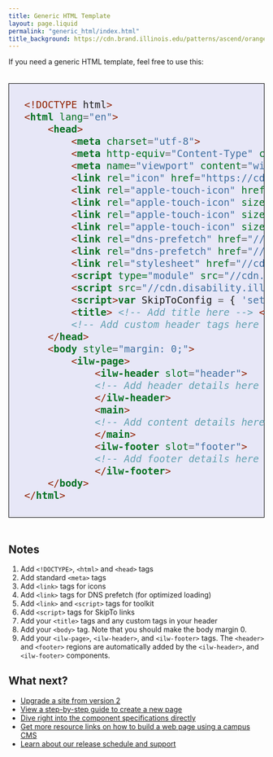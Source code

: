 ```yaml
---
title: Generic HTML Template
layout: page.liquid
permalink: "generic_html/index.html"
title_background: https://cdn.brand.illinois.edu/patterns/ascend/orange.svg
---
```

<style>
.template code {
    display: block;
    padding: 30px;
    background: #e7e7f7;
    margin: 20px 0;
    border: thin solid black;
    font-size: 1.2rem;
    overflow-wrap: break-word;
}
</style>

If you need a generic HTML template, feel free to use this:
<div class="template">

```html
<!DOCTYPE html> 
<html lang="en"> 
    <head> 
        <meta charset="utf-8">
        <meta http-equiv="Content-Type" content="text/html; charset=UTF-8"> 
        <meta name="viewport" content="width=device-width, initial-scale=1"> 
        <link rel="icon" href="https://cdn.brand.illinois.edu/favicon.ico"> 
        <link rel="apple-touch-icon" href="https://cdn.brand.illinois.edu/touch-icon-40x40.png">
        <link rel="apple-touch-icon" sizes="152x152" href="https://cdn.brand.illinois.edu/touch-icon-152x152.png">
        <link rel="apple-touch-icon" sizes="167x167" href="https://cdn.brand.illinois.edu/touch-icon-167x167.png">
        <link rel="apple-touch-icon" sizes="180x180" href="https://cdn.brand.illinois.edu/touch-icon-180x180.png">
        <link rel="dns-prefetch" href="//cdn.toolkit.illinois.edu"> 
        <link rel="dns-prefetch" href="//cdn.disability.illinois.edu"> 
        <link rel="stylesheet" href="//cdn.toolkit.illinois.edu/3/toolkit.css">
        <script type="module" src="//cdn.toolkit.illinois.edu/3/toolkit.js"></script>
        <script src="//cdn.disability.illinois.edu/skipto.min.js"></script>
        <script>var SkipToConfig = { 'settings': { 'skipTo': { colorTheme: 'illinois' } } };</script>
        <title> <!-- Add title here --> </title>
        <!-- Add custom header tags here --> 
    </head>
    <body style="margin: 0;">
        <ilw-page>
            <ilw-header slot="header">
            <!-- Add header details here -->
            </ilw-header>
            <main>
            <!-- Add content details here -->
            </main>
            <ilw-footer slot="footer">
            <!-- Add footer details here -->
            </ilw-footer>
    </body>
</html>
```

</div>

## Notes

1. Add `<!DOCTYPE>`, `<html>` and `<head>` tags
2. Add standard `<meta>` tags
3. Add `<link>` tags for icons
4. Add `<link>` tags for DNS prefetch (for optimized loading)
5. Add `<link>` and `<script>` tags for toolkit
6. Add `<script>` tags for SkipTo links
7. Add your `<title>` tags and any custom tags in your header
8. Add your `<body>` tag. Note that you should make the body margin 0. 
9. Add your `<ilw-page>`, `<ilw-header>`, and `<ilw-footer>` tags. The `<header>` and `<footer>` regions are automatically added by the `<ilw-header>`, and `<ilw-footer>` components.

## What next? 

* <a href="/upgrade/index.html">Upgrade a site from version 2</a>
* <a href="/create_page/index.html">View a step-by-step guide to create a new page</a>
* <a href="/components_toc/index.html">Dive right into the component specifications directly</a>
* <a href="/links/index.html">Get more resource links on how to build a web page using a campus CMS</a>
* <a href="/releases_support_lifecycle/index.html">Learn about our release schedule and support</a>
